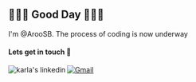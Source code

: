 ## 🌼🪻🌼 Good Day 🌼🪻🌼
 
 I'm @ArooSB. The process of coding is now underway

<!---
ArooSB/ArooSB is a ✨ special ✨ repository because its `README.md` (this file) appears on your GitHub profile.
You can click the Preview link to take a look at your changes.
--->
 
#### Lets get in touch 🤗

<p>
  <a href="https://www.linkedin.com/in/aroosha-sb-975099282/" target="_blank">
    <img align="left" alt="karla's linkedin" src="https://img.shields.io/badge/linkedin-%230077B5.svg?style=for-the-badge&logo=linkedin&logoColor=white"/>
  </a>
    <a href="arooshasb@gmail.com">
      <img alt="Gmail" src="https://img.shields.io/badge/Gmail-EA4335?logo=gmail&logoColor=white&style=for-the-badge" />
  </a>
</p>
